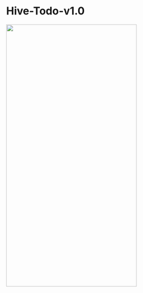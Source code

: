 # Hive-Todo-v1.0

<img src=https://github.com/thedemonKingx1337/quizApp2.0/assets/43701328/50be4b52-f00f-4560-8b64-a0fe7763b252 width="350" height="700"/>
